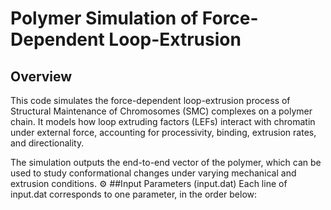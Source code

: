 # Polymer Simulation of Force-Dependent Loop-Extrusion
## Overview
This code simulates the force-dependent loop-extrusion process of Structural Maintenance of Chromosomes (SMC) complexes on a polymer chain. It models how loop extruding factors (LEFs) interact with chromatin under external force, accounting for processivity, binding, extrusion rates, and directionality.

The simulation outputs the end-to-end vector of the polymer, which can be used to study conformational changes under varying mechanical and extrusion conditions.
⚙️ ##Input Parameters (input.dat)
Each line of input.dat corresponds to one parameter, in the order below:
